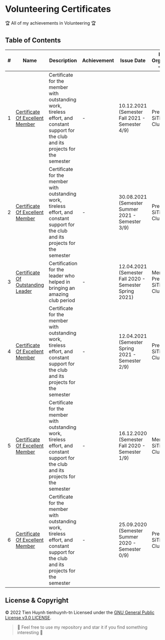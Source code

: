 # Volunteering Certificates

:trophy: All of my achievements in Volunteering :trophy:

## Table of Contents
#| Name | Description | Achievement | Issue Date | Issuing Organization - Issuer
-| ---- | ----------- | ----------- | ---------- | -----------------------------
1| [Certificate Of Excellent Member](https://raw.githubusercontent.com/tienhuynh-tn/awards/main/3-volunteer/siti-excell-mem-2021-fall.png) | Certificate for the member with outstanding work, tireless effort, and constant support for the club and its projects for the semester | - | 10.12.2021 (Semester Fall 2021 - Semester 4/9)  | President of SiTiGroup Club
2| [Certificate Of Excellent Member](https://raw.githubusercontent.com/tienhuynh-tn/awards/main/3-volunteer/siti-excell-mem-2021-summer.jpg) | Certificate for the member with outstanding work, tireless effort, and constant support for the club and its projects for the semester | - | 30.08.2021 (Semester Summer 2021 - Semester 3/9)  | President of SiTiGroup Club
3| [Certificate Of Outstanding Leader](https://raw.githubusercontent.com/tienhuynh-tn/awards/main/3-volunteer/siti-outstanding-leading-2020-fall-to-2021-spring.jpg) | Certification for the leader who helped in bringing an amazing club period | - | 12.04.2021 (Semester Fall 2020 - Semester Spring 2021) | Mentor & President of SiTiGroup Club
4| [Certificate Of Excellent Member](https://raw.githubusercontent.com/tienhuynh-tn/awards/main/3-volunteer/siti-excell-mem-2021-spring.jpg) | Certificate for the member with outstanding work, tireless effort, and constant support for the club and its projects for the semester | - | 12.04.2021 (Semester Spring 2021 - Semester 2/9)  | President of SiTiGroup Club
5| [Certificate Of Excellent Member](https://raw.githubusercontent.com/tienhuynh-tn/awards/main/3-volunteer/siti-excell-mem-2020-fall.jpg) | Certificate for the member with outstanding work, tireless effort, and constant support for the club and its projects for the semester | - | 16.12.2020 (Semester Fall 2020 - Semester 1/9) | Mentor of SiTiGroup Club
6| [Certificate Of Excellent Member](https://raw.githubusercontent.com/tienhuynh-tn/awards/main/3-volunteer/siti-excell-mem-2020-summer.jpg) | Certificate for the member with outstanding work, tireless effort, and constant support for the club and its projects for the semester | - | 25.09.2020 (Semester Summer 2020 - Semester 0/9) | President of SiTiGroup Club

## License & Copyright
&copy; 2022 Tien Huynh tienhuynh-tn Licensed under the [GNU General Public License v3.0 LICENSE](https://github.com/tienhuynh-tn/awards/blob/main/LICENSE).

> :love_you_gesture: Feel free to use my repository and star it if you find something interesting :love_you_gesture:
